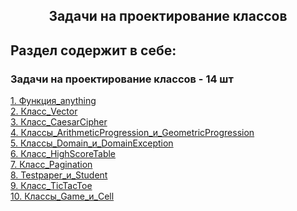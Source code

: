 <h2 style="text-align:center">Задачи на проектирование классов</h2>

## Раздел содержит в себе:

###  Задачи на проектирование классов - 14 шт


<div>
<a href="https://github.com/kolesnikovvitaliy/pokolenie_python_oop/tree/main/9_Задачи_на_проектирование_классов/9_1_Функция_anything">1. Функция_anything</a>  &nbsp; 
</div>
<div>
<a href="https://github.com/kolesnikovvitaliy/pokolenie_python_oop/tree/main/9_Задачи_на_проектирование_классов/9_2_Класс_Vector">2. Класс_Vector</a>  &nbsp; 
</div>
<div>
<a href="https://github.com/kolesnikovvitaliy/pokolenie_python_oop/tree/main/9_Задачи_на_проектирование_классов/9_3_Класс_CaesarCipher">3. Класс_CaesarCipher</a>  &nbsp; 
</div>
<div>
<a href="https://github.com/kolesnikovvitaliy/pokolenie_python_oop/tree/main/9_Задачи_на_проектирование_классов/9_4_Классы_ArithmeticProgression_и_GeometricProgression">4. Классы_ArithmeticProgression_и_GeometricProgression</a>  &nbsp; 
</div>
<div>
<a href="https://github.com/kolesnikovvitaliy/pokolenie_python_oop/tree/main/9_Задачи_на_проектирование_классов/9_5_Классы_Domain_и_DomainException">5. Классы_Domain_и_DomainException</a>  &nbsp; 
</div>
<div>
<a href="https://github.com/kolesnikovvitaliy/pokolenie_python_oop/tree/main/9_Задачи_на_проектирование_классов/9_6_Класс_HighScoreTable">6. Класс_HighScoreTable</a>  &nbsp; 
</div>
<div>
<a href="https://github.com/kolesnikovvitaliy/pokolenie_python_oop/tree/main/9_Задачи_на_проектирование_классов/9_7_Класс_Pagination">7. Класс_Pagination</a>  &nbsp; 
</div>
<div>
<a href="https://github.com/kolesnikovvitaliy/pokolenie_python_oop/tree/main/9_Задачи_на_проектирование_классов/9_8_Классы_Testpaper_и_Student">8. Testpaper_и_Student</a>  &nbsp; 
</div>
<div>
<a href="https://github.com/kolesnikovvitaliy/pokolenie_python_oop/tree/main/9_Задачи_на_проектирование_классов/9_9_Класс_TicTacToe">9. Класс_TicTacToe</a>  &nbsp; 
</div>
<div>
<a href="https://github.com/kolesnikovvitaliy/pokolenie_python_oop/tree/main/9_Задачи_на_проектирование_классов/9_10_Классы_Game_и_Cell">10. Классы_Game_и_Cell</a>  &nbsp; 
</div>